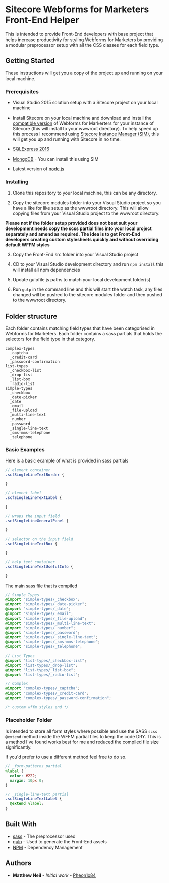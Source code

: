 # Sitecore Webforms for Marketers Front-End Helper

This is intended to provide Front-End developers with base project that helps increase productivity for styling Webforms for Marketers by providing a modular preprocessor setup with all the CSS classes for each field type.

## Getting Started

These instructions will get you a copy of the project up and running on your local machine.

### Prerequisites

* Visual Studio 2015 solution setup with a Sitecore project on your local machine

* Install Sitecore on your local machine and download and install the [compatible version](https://kb.sitecore.net/articles/779556) of Webforms for Markerters for your instance of Sitecore (this will install to your wwwroot directory). To help speed up this process I recommend using [Sitecore Instance Manager (SIM)](https://github.com/sitecore/sitecore-instance-manager), this will get you up and running with Sitecore in no time.

* [SQLExpress 2016](https://www.microsoft.com/en-gb/sql-server/sql-server-editions-express)

* [MongoDB](https://www.mongodb.com/) - You can install this using SIM

* Latest version of [node.js](https://nodejs.org/en/)

### Installing

1. Clone this repository to your local machine, this can be any directory.

2. Copy the sitecore modules folder into your Visual Studio project so you have a like for like setup as the wwwroot directory. This will allow copying files from your Visual Studio project to the wwwroot directory.

**Please not if the folder setup provided does not best suit your development needs copy the scss partial files into your local project separately and amend as required. The idea is to get Front-End developers creating custom stylesheets quickly and without overriding default WFFM styles**

3. Copy the Front-End src folder into your Visual Studio project

4. CD to your Visual Studio development directory and run ``` npm install ``` this will install all npm dependencies

5. Update gulpfile.js paths to match your local development folder(s)

6. Run ``` gulp ``` in the command line and this will start the watch task, any files changed will be pushed to the sitecore modules folder and then pushed to the wwwroot directory.

## Folder structure

Each folder contains matching field types that have been categorised in Webforms for Marketers. Each folder contains a sass partials that holds the selectors for the field type in that category.

```text
complex-types
  _captcha
  _credit-card
  _password-confirmation
list-types
  _checkbox-list
  _drop-list
  _list-box
  _radio-list
simple-types
  _checkbox
  _date-picker
  _date
  _email
  _file-upload
  _multi-line-text
  _number
  _password
  _single-line-text
  _sms-mms-telephone
  _telephone
```

### Basic Examples

Here is a basic example of what is provided in sass partials

```scss
// element container
.scfSingleLineTextBorder {

}

// element label
.scfSingleLineTextLabel {

}

// wraps the input field
.scfSingleLineGeneralPanel {

}

// selector on the input field
.scfSingleLineTextBox {

}

// help text container
.scfSingleLineTextUsefulInfo {

}

```

The main sass file that is compiled

``` scss
// Simple Types
@import "simple-types/_checkbox";
@import "simple-types/_date-picker";
@import "simple-types/_date";
@import "simple-types/_email";
@import "simple-types/_file-upload";
@import "simple-types/_multi-line-text";
@import "simple-types/_number";
@import "simple-types/_password";
@import "simple-types/_single-line-text";
@import "simple-types/_sms-mms-telephone";
@import "simple-types/_telephone";

// List Types
@import "list-types/_checkbox-list";
@import "list-types/_drop-list";
@import "list-types/_list-box";
@import "list-types/_radio-list";

// Complex
@import "complex-types/_captcha";
@import "complex-types/_credit-card";
@import "complex-types/_password-confirmation";

/* custom wffm styles end */
```

### Placeholder Folder

Is intended to store all form styles where possible and use the SASS ```scss @extend``` method inside the WFFM partial files to keep the code DRY. This is a method I've found works best for me and reduced the compiled file size significantly. 

If you'd prefer to use a different method feel free to do so.

```scss
// _form-patterns partial
%label {
  color: #222;
  margin: 10px 0;
}

// _single-line-text partial
.scfSingleLineTextLabel {
  @extend %label;
}
```

## Built With
* [sass](http://sass-lang.com/) - The preprocessor used
* [gulp](http://gulpjs.com/) - Used to generate the Front-End assets
* [NPM](https://www.npmjs.com/) - Dependency Management

## Authors

* **Matthew Neil** - *Initial work* - [Pheon1x84](https://github.com/Phoen1x84)
